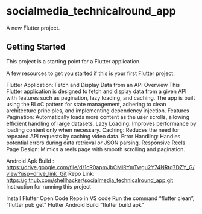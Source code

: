 # socialmedia_technicalround_app

A new Flutter project.

## Getting Started

This project is a starting point for a Flutter application.

A few resources to get you started if this is your first Flutter project:


Flutter Application: Fetch and Display Data from an API
Overview
This Flutter application is designed to fetch and display data from a given API with features such as pagination, lazy loading, and caching. The app is built using the BLoC pattern for state management, adhering to clean architecture principles, and implementing dependency injection.
Features
Pagination: Automatically loads more content as the user scrolls, allowing efficient handling of large datasets.
Lazy Loading: Improves performance by loading content only when necessary.
Caching: Reduces the need for repeated API requests by caching video data.
Error Handling: Handles potential errors during data retrieval or JSON parsing.
Responsive Reels Page Design: Mimics a reels page with smooth scrolling and pagination.


Android Apk Build : https://drive.google.com/file/d/1cR0apmJbCMlRYmTwgu2Y74NRtq7DZY_G/view?usp=drive_link  Git Repo Link: https://github.com/shellhacker/socialmedia_technicalround_app.git
   Instruction for running this project

Install Flutter
Open Code Repo in VS code
Run the command “flutter clean”, “flutter pub get”
Flutter Android Build “flutter build apk”
